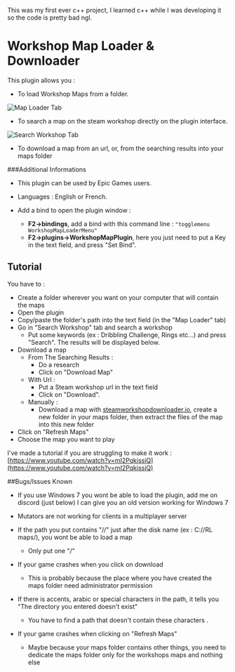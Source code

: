 This was my first ever c++ project, I learned c++ while I was developing it so the code is pretty bad ngl.

# Workshop Map Loader & Downloader

This plugin allows you :

- To load Workshop Maps from a folder. 

 ![Map Loader Tab](https://i.postimg.cc/bYMgjV2C/1ere-Partie.png)


- To search a map on the steam workshop directly on the plugin interface.

 ![Search Workshop Tab](https://i.postimg.cc/VNYBF336/2eme-Partie.png)


- To download a map from an url, or, from the searching results into your maps folder

###Additional Informations

- This plugin can be used by Epic Games users.

- Languages : English or French.

- Add a bind to open the plugin window :
    - **F2->bindings**, add a bind with this command line : `"togglemenu WorkshopMapLoaderMenu"`
    - **F2->plugins->WorkshopMapPlugin**, here you just need to put a Key in the text field, and press "Set Bind".


## Tutorial

You have to :
- Create a folder wherever you want on your computer that will contain the maps
- Open the plugin
- Copy/paste the folder's path into the text field (in the "Map Loader" tab)
- Go in "Search Workshop" tab and search a workshop
    - Put some keywords (ex : Dribbling Challenge, Rings etc...) and press "Search". The results will be displayed below.
- Download a map
    - From The Searching Results :
        - Do a research
        - Click on "Download Map"
    - With Url :
        - Put a Steam workshop url in the text field
        - Click on "Download".
    - Manually :
        - Download a map with [steamworkshopdownloader.io](https://steamworkshopdownloader.io/), create a new folder in your maps folder, then extract the files of the map into this new folder
- Click on "Refresh Maps"
- Choose the map you want to play


I've made a tutorial if you are struggling to make it work : [https://www.youtube.com/watch?v=mI2PqkissiQ](https://www.youtube.com/watch?v=mI2PqkissiQ)


##Bugs/Issues Known

- If you use Windows 7 you wont be able to load the plugin, add me on discord (just below) I can give you an old version working for Windows 7

- Mutators are not working for clients in a multiplayer server

- If the path you put contains "//" just after the disk name (ex : C://RL maps/), you wont be able to load a map
    - Only put one "/"

- If your game crashes when you click on download
    - This is probably because the place where you have created the maps folder need administrator permission

- If there is accents, arabic or special characters in the path, it tells you "The directory you entered doesn't exist"
    - You have to find a path that doesn't contain these characters .

- If your game crashes when clicking on "Refresh Maps"
    - Maybe because your maps folder contains other things, you need to dedicate the maps folder only for the workshops maps and nothing else
